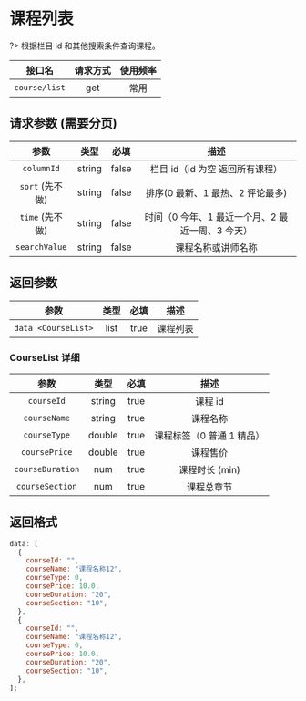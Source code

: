 <!-- course_home.md -->

# 课程列表

?> 根据栏目 id 和其他搜索条件查询课程。

|    接口名     | 请求方式 | 使用频率 |
| :-----------: | :------: | :------: |
| `course/list` |   get    |   常用   |

## 请求参数 (需要分页)

|      参数       |  类型  | 必填  |                       描述                       |
| :-------------: | :----: | :---: | :----------------------------------------------: |
|   `columnId`    | string | false |         栏目 id（id 为空 返回所有课程）          |
| `sort` (先不做) | string | false |         排序(0 最新、1 最热、2 评论最多)         |
| `time` (先不做) | string | false | 时间（0 今年、1 最近一个月、2 最近一周、3 今天） |
|  `searchValue`  | string | false |                课程名称或讲师名称                |

## 返回参数

|        参数         | 类型 | 必填 |   描述   |
| :-----------------: | :--: | :--: | :------: |
| `data <CourseList>` | list | true | 课程列表 |

### CourseList 详细

|       参数       |  类型  | 必填 |           描述            |
| :--------------: | :----: | :--: | :-----------------------: |
|    `courseId`    | string | true |          课程 id          |
|   `courseName`   | string | true |         课程名称          |
|   `courseType`   | double | true | 课程标签（0 普通 1 精品） |
|  `coursePrice`   | double | true |         课程售价          |
| `courseDuration` |  num   | true |      课程时长 (min)       |
| `courseSection`  |  num   | true |        课程总章节         |

## 返回格式

```js
data: [
  {
    courseId: "",
    courseName: "课程名称12",
    courseType: 0,
    coursePrice: 10.0,
    courseDuration: "20",
    courseSection: "10",
  },
  {
    courseId: "",
    courseName: "课程名称12",
    courseType: 0,
    coursePrice: 10.0,
    courseDuration: "20",
    courseSection: "10",
  },
];
```

